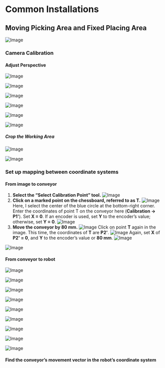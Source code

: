 # Common Installations

## Moving Picking Area and Fixed Placing Area

![Image](https://firebasestorage.googleapis.com/v0/b/deltax-hub.firebasestorage.app/o/documents%2Fdefault-company%2Fimages%2F1759546848483_769c9c9d-96e6-4b78-81f7-42a4b044480f.png?alt=media&token=4d465e31-5819-4fcb-92ef-e0cde9eb3bbc)

### Camera Calibration

#### Adjust Perspective
![Image](https://firebasestorage.googleapis.com/v0/b/deltax-hub.firebasestorage.app/o/documents%2Fdefault-company%2Fimages%2F1759652851042_0886551a-07c8-452d-accd-aef9420db851.jpg?alt=media&token=cfba8267-fc77-4a3d-85d7-d68b3123305d)

![Image](https://firebasestorage.googleapis.com/v0/b/deltax-hub.firebasestorage.app/o/documents%2Fdefault-company%2Fimages%2F1759653205111_0e66ca78-b3d2-4700-83f7-f55e82334f76.jpg?alt=media&token=7f523fda-3e69-4df1-a375-4b19ed2ae155)

![Image](https://firebasestorage.googleapis.com/v0/b/deltax-hub.firebasestorage.app/o/documents%2Fdefault-company%2Fimages%2F1759653297497_7642d059-596e-4e3c-9ef5-5be97a1065e6.jpg?alt=media&token=9e7240e0-1cf9-436c-b417-d2f6c68160f2)

![Image](https://firebasestorage.googleapis.com/v0/b/deltax-hub.firebasestorage.app/o/documents%2Fdefault-company%2Fimages%2F1759653386832_fdd36b18-edd7-4cd7-a994-5ee81bbf7d79.jpg?alt=media&token=b46f2333-4b67-4ef5-9d38-e52846101387)

![Image](https://firebasestorage.googleapis.com/v0/b/deltax-hub.firebasestorage.app/o/documents%2Fdefault-company%2Fimages%2F1759653459976_e057aa08-3cbb-4911-871e-8297dc34ed80.jpg?alt=media&token=bb589d04-de55-44f0-8e5b-726c190acbe8)

![Image](https://firebasestorage.googleapis.com/v0/b/deltax-hub.firebasestorage.app/o/documents%2Fdefault-company%2Fimages%2F1759655592768_04fd4708-33e8-4e85-bcfa-56280c1bcd13.jpg?alt=media&token=0d39bfe2-0736-4097-a11c-da211054d2eb)

##### Crop the Working Area

![Image](https://firebasestorage.googleapis.com/v0/b/deltax-hub.firebasestorage.app/o/documents%2Fdefault-company%2Fimages%2F1759655619387_aec4e64a-8106-4a92-b75c-140a1a42a09e.jpg?alt=media&token=2478ef02-3cbb-4d82-a3c6-ae7403113942)

![Image](https://firebasestorage.googleapis.com/v0/b/deltax-hub.firebasestorage.app/o/documents%2Fdefault-company%2Fimages%2F1759655650135_87b8ac15-7a01-40c0-9682-9a95ea160aba.jpg?alt=media&token=9f3ab2c1-aefc-418c-ad7d-4d82fdf53fe7)

### Set up mapping between coordinate systems

#### From image to conveyor
1. **Select the “Select Calibration Point” tool.**
![Image](https://firebasestorage.googleapis.com/v0/b/deltax-hub.firebasestorage.app/o/documents%2Fdefault-company%2Fimages%2F1759663704069_116113d4-e639-4f08-a52f-a07756af7393.jpg?alt=media&token=4a3d15bb-0d11-4c3b-b54a-2cd7242e3dee)
2. **Click on a marked point on the chessboard, referred to as T.**
![Image](https://firebasestorage.googleapis.com/v0/b/deltax-hub.firebasestorage.app/o/documents%2Fdefault-company%2Fimages%2F1759675251924_b1696f3c-c360-46ec-9101-8e1918cacd72.jpg?alt=media&token=742fafe1-f4d5-4831-a7d1-8542ea3c2aa7)
   Here, I select the center of the blue circle at the bottom-right corner.
   Enter the coordinates of point T on the conveyor here (**Calibration → P1'**).
   Set **X = 0**. If an encoder is used, set **Y** to the encoder’s value; otherwise, set **Y = 0**.
![Image](https://firebasestorage.googleapis.com/v0/b/deltax-hub.firebasestorage.app/o/documents%2Fdefault-company%2Fimages%2F1759675279243_4d79adde-06fe-4269-8fed-d1d2c7a25cde.jpg?alt=media&token=ea719c8a-7021-4469-bc03-3c5a59dcfeba)
3. **Move the conveyor by 80 mm.**
![Image](https://firebasestorage.googleapis.com/v0/b/deltax-hub.firebasestorage.app/o/documents%2Fdefault-company%2Fimages%2F1759675344993_c80702f2-43c9-47c1-93a0-aef61b59cf77.jpg?alt=media&token=7d8c5a6c-dfa0-4a78-bc8b-239342b17059)
   Click on point **T** again in the image. This time, the coordinates of **T** are **P2'**.
![Image](https://firebasestorage.googleapis.com/v0/b/deltax-hub.firebasestorage.app/o/documents%2Fdefault-company%2Fimages%2F1759675684726_ab4b5e80-19d3-4853-b151-0a932b78b598.jpg?alt=media&token=afc250aa-b232-4ec6-8a43-6b8519aceee8)
   Again, set **X** of **P2' = 0**, and **Y** to the encoder’s value or **80 mm**.
![Image](https://firebasestorage.googleapis.com/v0/b/deltax-hub.firebasestorage.app/o/documents%2Fdefault-company%2Fimages%2F1759675774588_648f7c75-9096-4306-a414-19b2cec5f0e2.jpg?alt=media&token=94d7c103-10f0-41cf-87a7-96063c920910)

![Image](https://firebasestorage.googleapis.com/v0/b/deltax-hub.firebasestorage.app/o/documents%2Fdefault-company%2Fimages%2F1759675872107_cee4e8ae-eb3e-42b9-ba19-ffd185181ab5.jpg?alt=media&token=9d1d5000-1731-4d00-980e-17d191b1de4f)
#### From conveyor to robot
![Image](https://firebasestorage.googleapis.com/v0/b/deltax-hub.firebasestorage.app/o/documents%2Fdefault-company%2Fimages%2F1759676812728_b9e41248-eb40-42ae-b45e-a1b5251dfb6d.jpg?alt=media&token=0ed585ed-d8e6-43d1-bc2a-fb8827262b47)

![Image](https://firebasestorage.googleapis.com/v0/b/deltax-hub.firebasestorage.app/o/documents%2Fdefault-company%2Fimages%2F1759677002006_cb11b6ea-abd3-4706-bc44-ed98b6b138ea.jpg?alt=media&token=a7e0d66e-1460-4a32-aec5-490371553d86)

![Image](https://firebasestorage.googleapis.com/v0/b/deltax-hub.firebasestorage.app/o/documents%2Fdefault-company%2Fimages%2F1759677019898_3aea110f-eace-4d2b-940c-c6671ddcff4f.jpg?alt=media&token=1296a138-1b27-4f64-acdc-389761d6b02f)

![Image](https://firebasestorage.googleapis.com/v0/b/deltax-hub.firebasestorage.app/o/documents%2Fdefault-company%2Fimages%2F1759677580926_f5f607fe-dfdb-455c-bb87-336607512684.jpg?alt=media&token=bdcdff64-900a-4c4b-81cc-af8d04453616)

![Image](https://firebasestorage.googleapis.com/v0/b/deltax-hub.firebasestorage.app/o/documents%2Fdefault-company%2Fimages%2F1759677612486_ee338757-9802-4bb9-8f22-061afac4c816.jpg?alt=media&token=884cbe5a-cb75-49ba-b093-7b96a236f508)

![Image](https://firebasestorage.googleapis.com/v0/b/deltax-hub.firebasestorage.app/o/documents%2Fdefault-company%2Fimages%2F1759677633320_e6eac681-1b80-4134-9011-d26f69cc11de.jpg?alt=media&token=d4c61e52-4dd6-422a-b6f7-d62dc1c49be8)

![Image](https://firebasestorage.googleapis.com/v0/b/deltax-hub.firebasestorage.app/o/documents%2Fdefault-company%2Fimages%2F1759677646646_18874f67-69eb-472c-8622-7754506daec4.jpg?alt=media&token=fcb368b4-6edf-47cb-aedd-0d0f61dca33e)

![Image](https://firebasestorage.googleapis.com/v0/b/deltax-hub.firebasestorage.app/o/documents%2Fdefault-company%2Fimages%2F1759677663929_52b05b33-7525-475c-bc94-9bf0faf3bc1c.jpg?alt=media&token=5b01b8d2-9186-4ee7-b4c2-03e2c4a1f67b)

![Image](https://firebasestorage.googleapis.com/v0/b/deltax-hub.firebasestorage.app/o/documents%2Fdefault-company%2Fimages%2F1759677682392_604a35b1-58fb-47c2-893a-f9755fee733d.jpg?alt=media&token=c15e155e-ee2e-451d-8943-a25dc9afa3bc)

#### Find the conveyor’s movement vector in the robot’s coordinate system